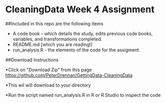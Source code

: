 # CleaningData Week 4 Assignment

##Included in this repo are the following items
* A code book - which details the study, edits previous code books, variables, and transformations completed.
* README.md [which you are reading!]
* run_analysis.R - the elements of the code for the assigment. 

##Download Instructions

*Click on "Download Zip" from this page https://github.com/PeterDrennan/GettingData-CleaningData

*This wil will download to your directory

*Run the script named run_analysis.R in R or R Studio to inspect the code

